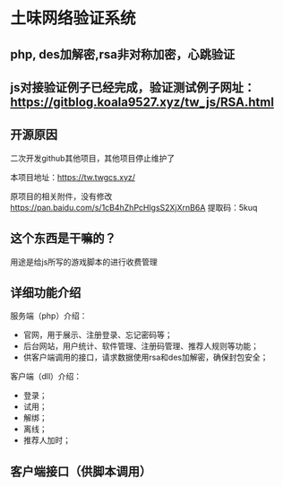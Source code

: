 # 土味网络验证系统

## php, des加解密,rsa非对称加密，心跳验证

## js对接验证例子已经完成，验证测试例子网址：https://gitblog.koala9527.xyz/tw_js/RSA.html
## 开源原因
二次开发github其他项目，其他项目停止维护了

本项目地址：https://tw.twgcs.xyz/

原项目的相关附件，没有修改
https://pan.baidu.com/s/1cB4hZhPcHlgsS2XjXrnB6A 提取码：5kuq


## 这个东西是干嘛的？

用途是给js所写的游戏脚本的进行收费管理

## 详细功能介绍

服务端（php）介绍：

* 官网，用于展示、注册登录、忘记密码等；
* 后台网站，用户统计、软件管理、注册码管理、推荐人规则等功能；
* 供客户端调用的接口，请求数据使用rsa和des加解密，确保封包安全；

客户端（dll）介绍：

* 登录；
* 试用；
* 解绑；
* 离线；
* 推荐人加时；

## 客户端接口（供脚本调用）

